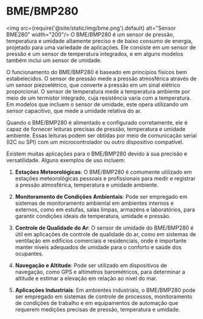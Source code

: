 # BME/BMP280
<img src={require('@site/static/img/bme.png').default} alt="Sensor BME280"  width="200"/>
O BME/BMP280 é um sensor de pressão, temperatura e umidade altamente preciso e de baixo consumo de energia, projetado para uma variedade de aplicações. Ele consiste em um sensor de pressão e um sensor de temperatura integrados, e em alguns modelos também inclui um sensor de umidade.

O funcionamento do BME/BMP280 é baseado em princípios físicos bem estabelecidos. O sensor de pressão mede a pressão atmosférica através de um sensor piezoelétrico, que converte a pressão em um sinal elétrico proporcional. O sensor de temperatura mede a temperatura ambiente por meio de um termistor integrado, cuja resistência varia com a temperatura. Em modelos que incluem o sensor de umidade, este opera utilizando um sensor capacitivo, que mede a umidade relativa do ar.

Quando o BME/BMP280 é alimentado e configurado corretamente, ele é capaz de fornecer leituras precisas de pressão, temperatura e umidade ambiente. Essas leituras podem ser obtidas por meio de comunicação serial (I2C ou SPI) com um microcontrolador ou outro dispositivo compatível.

Existem muitas aplicações para o BME/BMP280 devido à sua precisão e versatilidade. Alguns exemplos de uso incluem:

1. **Estações Meteorológicas**: O BME/BMP280 é comumente utilizado em estações meteorológicas pessoais e profissionais para medir e registrar a pressão atmosférica, temperatura e umidade ambiente.

2. **Monitoramento de Condições Ambientais**: Pode ser empregado em sistemas de monitoramento ambiental em ambientes internos e externos, como em estufas, salas limpas, armazéns e laboratórios, para garantir condições ideais de temperatura, umidade e pressão.

3. **Controle de Qualidade do Ar**: O sensor de umidade do BME/BMP280 é útil em aplicações de controle de qualidade do ar, como em sistemas de ventilação em edifícios comerciais e residenciais, onde é importante manter níveis adequados de umidade para o conforto e saúde dos ocupantes.

4. **Navegação e Altitude**: Pode ser utilizado em dispositivos de navegação, como GPS e altímetros barométricos, para determinar a altitude e estimar a elevação em relação ao nível do mar.

5. **Aplicações Industriais**: Em ambientes industriais, o BME/BMP280 pode ser empregado em sistemas de controle de processos, monitoramento de condições de trabalho e em equipamentos de automação que requerem medições precisas de pressão, temperatura e umidade.

